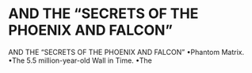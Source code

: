 # AND THE “SECRETS OF THE PHOENIX AND FALCON”

AND THE “SECRETS OF THE PHOENIX AND FALCON”
•Phantom Matrix. •The 5.5 million-year-old Wall in Time. •The